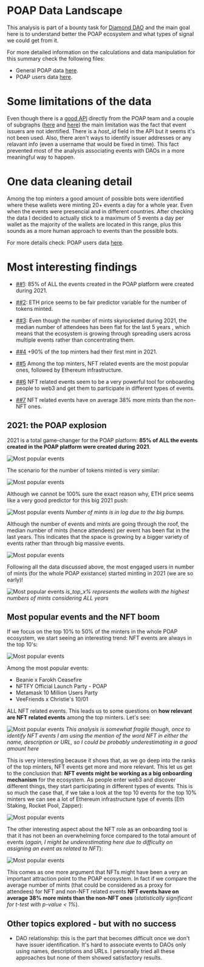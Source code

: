 # POAP Data Landscape

This analysis is part of a bounty task for [Diamond DAO](https://www.diamonddao.xyz/) and the main goal here is to understand better the POAP ecosystem and what types of signal we could get from it.

For more detailed information on the calculations and data manipulation for this summary check the following files:

- General POAP data [here](./poap_general_analysis.ipynb).
- POAP users data [here](./poap_user_analysis.ipynb).

# Some limitations of the data

Even though there is a [good API](https://api.poap.xyz/documentation/json) directly from the POAP team and a couple of subgraphs ([here](https://api.thegraph.com/subgraphs/name/poap-xyz/poap) and [here](https://api.thegraph.com/subgraphs/name/poap-xyz/poap-xdai)) the main limitation was the fact that event issuers are not identified. There is a _host_id_ field in the API but it seems it's not been used. Also, there aren't ways to identify issuer addresses or any relavant info (even a username that would be fixed in time). This fact prevented most of the analysis associating events with DAOs in a more meaningful way to happen.

# One data cleaning detail

Among the top minters a good amount of possible bots were identified where these wallets were minting 20+ events a day for a whole year. Even when the events were presencial and in different countries. After checking the data I decided to actually stick to a maximum of 5 events a day per wallet as the majority of the wallets are located in this range, plus this sounds as a more human approach to events than the possible bots.

For more details check: POAP users data [here](./poap_user_analysis.ipynb).

# Most interesting findings

- [##1](##-2021:-the-POAP-explosion): 85% of ALL the events created in the POAP platform were created during 2021.

- [##2](##-2021:-the-POAP-explosion): ETH price seems to be fair predictor variable for the number of tokens minted.

- [##3](##-2021:-the-POAP-explosion): Even though the number of mints skyrocketed during 2021, the median number of attendees has been flat for the last 5 years , which means that the ecosystem is growing through spreading users across multiple events rather than concentrating them.

- [##4](##-2021:-the-POAP-explosion) +90% of the top minters had their first mint in 2021.

- [##5](###Most-popular-events-and-the-NFT-boom) Among the top minters, NFT related events are the most popular ones, followed by Ethereum infrastructure.

- [##6](###Most-popular-events-and-the-NFT-boom) NFT related events seem to be a very powerful tool for onboarding people to web3 and get them to participate in different types of events.

- [##7](###Most-popular-events-and-the-NFT-boom) NFT related events have on average 38% more mints than the non-NFT ones.

## 2021: the POAP explosion

2021 is a total game-changer for the POAP platform: **85% of ALL the events created in the POAP platform were created during 2021**.

![Most popular events](./images/poap_general/events_created.png)

The scenario for the number of tokens minted is very similar:

![Most popular events](./images/poap_general/tokens_minted.png)

Although we cannot be 100% sure the exact reason why, ETH price seems like a very good predictor for this big 2021 push:

![Most popular events](./images/poap_general/mints_vs_price.png)
_Number of mints is in log due to the big bumps._

Although the number of events and mints are going through the roof, the median number of mints (hence attendees) per event has been flat in the last years. This indicates that the space is growing by a bigger variety of events rather than through big massive events.

![Most popular events](./images/poap_general/median_attendees.png)

Following all the data discussed above, the most engaged users in number of mints (for the whole POAP existance) started minting in 2021 (we are so early)!

![Most popular events](./images/poap_general/minters_start.png)
_is_top_x% represents the wallets with the highest numbers of mints considering ALL years_

## Most popular events and the NFT boom

If we focus on the top 10% to 50% of the minters in the whole POAP ecosystem, we start seeing an interesting trend: NFT events are always in the top 10's:

![Most popular events](./images/poap_general/popular_events_top_minters.png)

Among the most popular events:

- Beanie x Farokh Ceasefire
- NFTFY Official Launch Party - POAP
- Metamask 10 Million Users Party
- VeeFriends x Christie's 10/01

ALL NFT related events. This leads us to some questions on **how relevant are NFT related events** among the top minters. Let's see:

![Most popular events](./images/poap_general/nft_perc_mints.png)
_This analysis is somewhat fragile though, once to identify NFT events I am using the mention of the word NFT in either the name, description or URL, so I could be probably underestimating in a good amount here_

This is very interesting because it shows that, as we go deep into the ranks of the top minters, NFT events get more and more relevant. This let us get to the conclusion that: **NFT events might be working as a big onboarding mechanism** for the ecosystem. As people enter web3 and discover different things, they start participating in different types of events. This is so much the case that, if we take a look at the top 10 events for the top 10% minters we can see a lot of Ethereum infrastructure type of events (Eth Staking, Rocket Pool, Zapper):

![Most popular events](./images/poap_general/top_10_events.png)

The other interesting aspect about the NFT role as an onboarding tool is that it has not been an overwhelming force compared to the total amount of events (_again, I might be underestimating here due to difficulty on assigning an event as related to NFT_):

![Most popular events](./images/poap_general/n_events_nft.png)

This comes as one more argument that NFTs might have been a very an important attraction point to the POAP ecosystem. In fact if we compare the average number of mints (that could be considered as a proxy for attendees) for NFT and non-NFT related events **NFT events have on average 38% more mints than the non-NFT ones** (_statistically significant for t-test with p-value < 1%_).

## Other topics explored - but with no success

- DAO relationship: this is the part that becomes difficult once we don't have issuer identification. It's hard to associate events to DAOs only using names, descriptions and URLs. I personally tried all these approaches but none of them showed satisfactory results.
